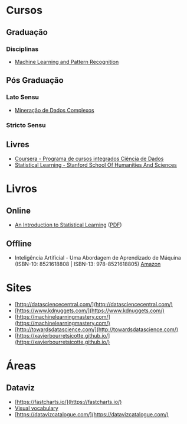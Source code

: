 
# Cursos

## Graduação

### Disciplinas
- [Machine Learning and Pattern Recognition](https://www.ic.unicamp.br/~rocha/teaching/2018s1/mo444/index.html)


## Pós Graduação

### Lato Sensu
- [Mineração de Dados Complexos](https://www.ic.unicamp.br/~mdc/)

### Stricto Sensu

## Livres
- [Coursera - Programa de cursos integrados Ciência de Dados](https://pt.coursera.org/specializations/jhu-data-science)
- [Statistical Learning - Stanford School Of Humanities And Sciences](https://online.stanford.edu/courses/sohs-ystatslearning-statistical-learning)

# Livros

## Online
- [An Introduction to Statistical Learning](http://faculty.marshall.usc.edu/gareth-james/ISL/) ([PDF](http://faculty.marshall.usc.edu/gareth-james/ISL/ISLR%20Seventh%20Printing.pdf))

## Offline
- Inteligência Artificial - Uma Abordagem de Aprendizado de Máquina (ISBN-10: 8521618808 | ISBN-13: 978-8521618805) [Amazon](https://www.amazon.com.br/Intelig%C3%AAncia-Artificial-Abordagem-Aprendizado-M%C3%A1quina/dp/8521618808)

# Sites
- [http://datasciencecentral.com/](http://datasciencecentral.com/)
- [https://www.kdnuggets.com/](https://www.kdnuggets.com/)
- [https://machinelearningmastery.com/](https://machinelearningmastery.com/)
- [http://towardsdatascience.com/](http://towardsdatascience.com/)
- [https://xavierbourretsicotte.github.io/](https://xavierbourretsicotte.github.io/)

# Áreas

## Dataviz
- [https://fastcharts.io/](https://fastcharts.io/)
- [Visual vocabulary](https://ft-interactive.github.io/visual-vocabulary/)
- [https://datavizcatalogue.com/](https://datavizcatalogue.com/)
